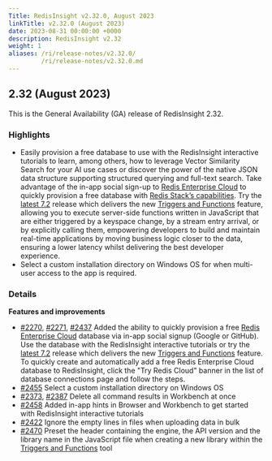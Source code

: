 ```yaml
---
Title: RedisInsight v2.32.0, August 2023
linkTitle: v2.32.0 (August 2023)
date: 2023-08-31 00:00:00 +0000
description: RedisInsight v2.32
weight: 1
aliases: /ri/release-notes/v2.32.0/
         /ri/release-notes/v2.32.0.md
---
```

## 2.32 (August 2023)
This is the General Availability (GA) release of RedisInsight 2.32.

### Highlights
- Easily provision a free database to use with the RedisInsight interactive tutorials to learn, among others, how to leverage Vector Similarity Search for your AI use cases or discover the power of the native JSON data structure supporting structured querying and full-text search. Take advantage of the in-app social sign-up to [Redis Enterprise Cloud](https://redis.com/comparisons/oss-vs-enterprise/?utm_source=redisinsight&utm_medium=rel_notes&utm_campaign=2_32) to quickly provision a free database with [Redis Stack’s capabilities](https://redis.io/docs/about/about-stack/?utm_source=redisinsight&utm_medium=rel_notes&utm_campaign=2_32). Try the [latest 7.2](https://redis.com/blog/introducing-redis-7-2/?utm_source=redisinsight&utm_medium=rel_notes&utm_campaign=2_32) release which delivers the new [Triggers and Functions](https://redis.com/blog/introducing-triggers-and-functions/?utm_source=redisinsight&utm_medium=rel_notes&utm_campaign=2_32) feature, allowing you to execute server-side functions written in JavaScript that are either triggered by a keyspace change, by a stream entry arrival, or by explicitly calling them, empowering developers to build and maintain real-time applications by moving business logic closer to the data, ensuring a lower latency whilst delivering the best developer experience.
- Select a custom installation directory on Windows OS for when multi-user access to the app is required.

 
### Details
 
**Features and improvements**
 
- [#2270](https://github.com/RedisInsight/RedisInsight/pull/2270), [#2271](https://github.com/RedisInsight/RedisInsight/pull/2271), [#2437](https://github.com/RedisInsight/RedisInsight/pull/2437) Added the ability to quickly provision a free [Redis Enterprise Cloud](https://redis.com/comparisons/oss-vs-enterprise/?utm_source=redisinsight&utm_medium=rel_notes&utm_campaign=2_32) database via in-app social signup (Google or GitHub). Use the database with the RedisInsight interactive tutorials or try the [latest 7.2](https://redis.com/blog/introducing-redis-7-2/?utm_source=redisinsight&utm_medium=rel_notes&utm_campaign=2_32) release which delivers the new [Triggers and Functions](https://redis.com/blog/introducing-triggers-and-functions/?utm_source=redisinsight&utm_medium=rel_notes&utm_campaign=2_32) feature. To quickly create and automatically add a free Redis Enterprise Cloud database to RedisInsight, click the "Try Redis Cloud" banner in the list of database connections page and follow the steps.
- [#2455](https://github.com/RedisInsight/RedisInsight/pull/2455) Select a custom installation directory on Windows OS
- [#2373](https://github.com/RedisInsight/RedisInsight/pull/2373), [#2387](https://github.com/RedisInsight/RedisInsight/pull/2387) Delete all command results in Workbench at once
- [#2458](https://github.com/RedisInsight/RedisInsight/pull/2458) Added in-app hints in Browser and Workbench to get started with RedisInsight interactive tutorials
- [#2422](https://github.com/RedisInsight/RedisInsight/pull/2422) Ignore the empty lines in files when uploading data in bulk
- [#2470](https://github.com/RedisInsight/RedisInsight/pull/2470) Preset the header containing the engine, the API version and the library name in the JavaScript file when creating a new library within the [Triggers and Functions](https://redis.com/blog/introducing-triggers-and-functions/?utm_source=redisinsight&utm_medium=main&utm_campaign=main) tool
